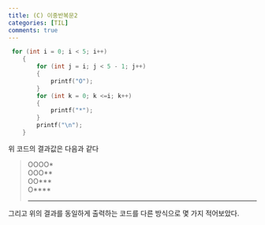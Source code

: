 ```yaml
---
title: (C) 이중반복문2
categories: [TIL]
comments: true
---
```



```c
 for (int i = 0; i < 5; i++)
    {
        for (int j = i; j < 5 - 1; j++)
        {
            printf("O");
        }
        for (int k = 0; k <=i; k++)
        {
            printf("*");
        }
        printf("\n");
    }    
```
위 코드의 결과값은 다음과 같다

> OOOO*  
> OOO**  
> OO***  
> O****  
> *****  

그리고 위의 결과를 동일하게 출력하는 코드를 다른 방식으로 몇 가지 적어보았다.